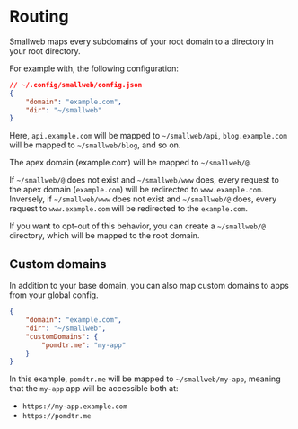 # Routing

Smallweb maps every subdomains of your root domain to a directory in your root directory.

For example with, the following configuration:

```json
// ~/.config/smallweb/config.json
{
    "domain": "example.com",
    "dir": "~/smallweb"
}
```

Here, `api.example.com` will be mapped to `~/smallweb/api`, `blog.example.com` will be mapped to `~/smallweb/blog`, and so on.

The apex domain (example.com) will be mapped to `~/smallweb/@`.

If `~/smallweb/@` does not exist and `~/smallweb/www` does, every request to the apex domain (`example.com`) will be redirected to `www.example.com`. Inversely, if `~/smallweb/www` does not exist and `~/smallweb/@` does, every request to `www.example.com` will be redirected to the `example.com`.

If you want to opt-out of this behavior, you can create a `~/smallweb/@` directory, which will be mapped to the root domain.

## Custom domains

In addition to your base domain, you can also map custom domains to apps from your global config.

```json
{
    "domain": "example.com",
    "dir": "~/smallweb",
    "customDomains": {
        "pomdtr.me": "my-app"
    }
}
```

In this example, `pomdtr.me` will be mapped to `~/smallweb/my-app`, meaning that the `my-app` app will be accessible both at:

- `https://my-app.example.com`
- `https://pomdtr.me`
